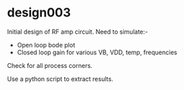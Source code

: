 design003
=========

Initial design of RF amp circuit. Need to simulate:-

- Open loop bode plot
- Closed loop gain for various VB, VDD, temp, frequencies

Check for all process corners.

Use a python script to extract results.
